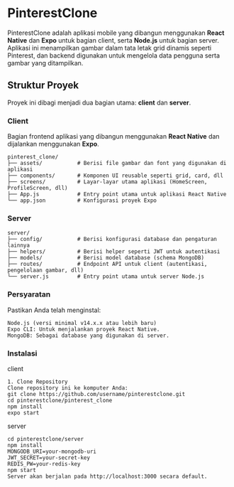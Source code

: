 # PinterestClone

PinterestClone adalah aplikasi mobile yang dibangun menggunakan **React Native** dan **Expo** untuk bagian client, serta **Node.js** untuk bagian server. Aplikasi ini menampilkan gambar dalam tata letak grid dinamis seperti Pinterest, dan backend digunakan untuk mengelola data pengguna serta gambar yang ditampilkan.

## Struktur Proyek

Proyek ini dibagi menjadi dua bagian utama: **client** dan **server**.

### Client

Bagian frontend aplikasi yang dibangun menggunakan **React Native** dan dijalankan menggunakan **Expo**.

```plaintext
pinterest_clone/
├── assets/           # Berisi file gambar dan font yang digunakan di aplikasi
├── components/       # Komponen UI reusable seperti grid, card, dll
├── screens/          # Layar-layar utama aplikasi (HomeScreen, ProfileScreen, dll)
├── App.js            # Entry point utama untuk aplikasi React Native
└── app.json          # Konfigurasi proyek Expo
```

### Server

```plaintext
server/
├── config/           # Berisi konfigurasi database dan pengaturan lainnya
├── helpers/          # Berisi helper seperti JWT untuk autentikasi
├── models/           # Berisi model database (schema MongoDB)
├── routes/           # Endpoint API untuk client (autentikasi, pengelolaan gambar, dll)
└── server.js         # Entry point utama untuk server Node.js
```

### Persyaratan

Pastikan Anda telah menginstal:

```plaintext
Node.js (versi minimal v14.x.x atau lebih baru)
Expo CLI: Untuk menjalankan proyek React Native.
MongoDB: Sebagai database yang digunakan di server.
```

### Instalasi

client

```plaintext
1. Clone Repository
Clone repository ini ke komputer Anda:
git clone https://github.com/username/pinterestclone.git
cd pinterestclone/pinterest_clone
npm install
expo start
```

server

```plaintext
cd pinterestclone/server
npm install
MONGODB_URI=your-mongodb-uri
JWT_SECRET=your-secret-key
REDIS_PW=your-redis-key
npm start
Server akan berjalan pada http://localhost:3000 secara default.
```
